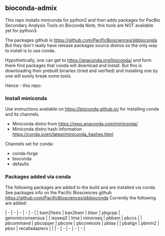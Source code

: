 ## bioconda-admix

This repo installs miniconda for python2 and then adds 
packages for PacBio Secondary Analysis Tools on Bioconda
Note, this tools are NOT available yet for python3. 

The packages github is https://github.com/PacificBiosciences/pbbioconda
But they don't really have release packages source distros so
the only way to install is to use conda. 

Hypothetically, one can get to https://anaconda.org/bioconda/
and form there find packages that conda will download and install. But this
is downloading their prebuilt binaries  (tried and veirfied) and installing 
one by one will surely break some tools. 

Hence - this repo.

### Install miniconda

Use instructions available on https://bioconda.github.io/ 
for installing conda and its channels. 

- Miniconda distro from https://repo.anaconda.com/miniconda/
- Miniconda distro hash information https://conda.io/en/latest/miniconda_hashes.html

Channels set for conda:

- conda-forge
- bioconda
- defaults

### Packages added via conda

The following packages are added to the build and are installed via conda
See packages info on the Pacific Biosciences github https://github.com/PacificBiosciences/pbbioconda
Currently the following are added:

| - | - | - | - | - |
| bam2fastx | bax2bam | blasr | pbgcpp | genomicconsensus |
| isoseq3 | lima | minorseq | pbbam | pbccs |
| pbcommand | pbcopper | pbcore | pbcoretools | pblaa |
| pbalign | pbmm2 | pbsv | recalladapters | |
| - | - | - | - | - |

